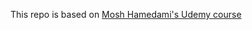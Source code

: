 This repo is based on [Mosh Hamedami's Udemy course](https://www.udemy.com/testing-angular-apps/learn/v4/overview)